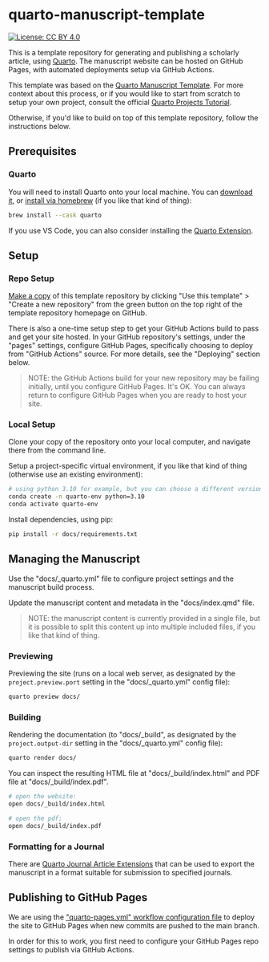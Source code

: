 
# quarto-manuscript-template

[![License: CC BY 4.0](https://img.shields.io/badge/License-CC_BY_4.0-lightgrey.svg)](https://creativecommons.org/licenses/by/4.0/)



This is a template repository for generating and publishing a scholarly article, using [Quarto](https://quarto.org). The manuscript website can be hosted on GitHub Pages, with automated deployments setup via GitHub Actions.

This template was based on the [Quarto Manuscript Template](https://github.com/quarto-ext/manuscript-template-jupyter). For more context about this process, or if you would like to start from scratch to setup your own project, consult the official [Quarto Projects Tutorial](https://quarto.org/docs/projects/quarto-projects.html).

Otherwise, if you'd like to build on top of this template repository, follow the instructions below.

## Prerequisites

### Quarto

You will need to install Quarto onto your local machine. You can [download it](https://quarto.org/docs/get-started/), or [install via homebrew](https://formulae.brew.sh/cask/quarto) (if you like that kind of thing):

```sh
brew install --cask quarto
```


If you use VS Code, you can also consider installing the [Quarto Extension](https://marketplace.visualstudio.com/items?itemName=quarto.quarto).



## Setup

### Repo Setup

[Make a copy](https://docs.github.com/en/repositories/creating-and-managing-repositories/creating-a-repository-from-a-template) of this template repository by clicking "Use this template" > "Create a new repository" from the green button on the top right of the template repository homepage on GitHub.

There is also a one-time setup step to get your GitHub Actions build to pass and get your site hosted. In your GitHub repository's settings, under the "pages" settings, configure GitHub Pages, specifically choosing to deploy from "GitHub Actions" source. For more details, see the "Deploying" section below.

> NOTE: the GitHub Actions build for your new repository may be failing initially, until you configure GitHub Pages. It's OK. You can always return to configure GitHub Pages when you are ready to host your site.

### Local Setup

Clone your copy of the repository onto your local computer, and navigate there from the command line.

Setup a project-specific virtual environment, if you like that kind of thing (otherwise use an existing environment):

```sh
# using python 3.10 for example, but you can choose a different version if you'd like:
conda create -n quarto-env python=3.10
conda activate quarto-env
```

Install dependencies, using pip:

```sh
pip install -r docs/requirements.txt
```

## Managing the Manuscript

Use the "docs/_quarto.yml" file to configure project settings and the manuscript build process.

Update the manuscript content and metadata in the "docs/index.qmd" file.

> NOTE: the manuscript content is currently provided in a single file, but it is possible to split this content up into multiple included files, if you like that kind of thing.

### Previewing


Previewing the site (runs on a local web server, as designated by the `project.preview.port` setting in the "docs/_quarto.yml" config file):

```sh
quarto preview docs/
```


### Building

Rendering the documentation (to "docs/_build", as designated by the `project.output-dir` setting in the "docs/_quarto.yml" config file):

```sh
quarto render docs/
```

You can inspect the resulting HTML file at "docs/_build/index.html" and PDF file at "docs/_build/index.pdf".

```sh
# open the website:
open docs/_build/index.html

# open the pdf:
open docs/_build/index.pdf
```


### Formatting for a Journal

There are [Quarto Journal Article Extensions](https://quarto.org/docs/extensions/listing-journals.html) that can be used to export the manuscript in a format suitable for submission to specified journals.


## Publishing to GitHub Pages

We are using the ["quarto-pages.yml" workflow configuration file](/.github/workflows/quarto-pages.yml) to deploy the site to GitHub Pages when new commits are pushed to the main branch.

In order for this to work, you first need to configure your GitHub Pages repo settings to publish via GitHub Actions.
